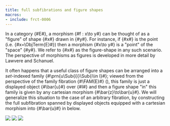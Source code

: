 ```yaml
---
title: full subfibrations and figure shapes
macros:
- include: frct-0006
---
```


In a category {#E#}, a morphism {#f : x\to y#} can be thought of as a "figure" of shape {#x#} drawn in {#y#}. For instance, if {#x#} is the point (i.e. {#x=\ObjTerm{E}#}) then a morphism {#x\to y#} is a "point" of the "space" {#y#}. We refer to {#x#} as the figure-shape in any such scenario. The perspective of morphisms as figures is developed in more detail by Lawvere and Schanuel.

It often happens that a useful class of figure shapes can be arranged into a *set*-indexed family {#\prn{u\Sub{i}}\Sub{i\in I}#}; viewed from the perspective of the family fibration {#\FAM{E}#} ([](frct-0006)), this family is just a displayed object {#\bar{u}#} over {#I#} and then a figure shape "in" this family is given by any cartesian morphism {#\bar{z}\to\bar{u}#}. We will generalize this situation to the case of an arbitrary fibration, by constructing the full subfibration spanned by displayed objects equipped with a cartesian morphism into {#\bar{u}#} in [](frct-0010) below.

![](frct-0010)
![](frct-002K)
![](frct-002I)

